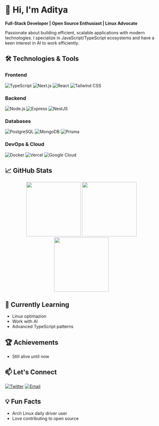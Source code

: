 # 👋 Hi, I'm Aditya

**Full-Stack Developer | Open Source Enthusiast | Linux Advocate**

Passionate about building efficient, scalable applications with modern technologies. I specialize in JavaScript/TypeScript ecosystems and have a keen interest in AI to work efficiently.

## 🛠️ Technologies & Tools

### Frontend
![TypeScript](https://img.shields.io/badge/-TypeScript-3178C6?style=flat&logo=typescript&logoColor=white)
![Next.js](https://img.shields.io/badge/-Next.js-000000?style=flat&logo=next.js&logoColor=white)
![React](https://img.shields.io/badge/-React-61DAFB?style=flat&logo=react&logoColor=black)
![Tailwind CSS](https://img.shields.io/badge/-Tailwind_CSS-38B2AC?style=flat&logo=tailwind-css&logoColor=white)

### Backend
![Node.js](https://img.shields.io/badge/-Node.js-339933?style=flat&logo=node.js&logoColor=white)
![Express](https://img.shields.io/badge/-Express-000000?style=flat&logo=express&logoColor=white)
![NestJS](https://img.shields.io/badge/-NestJS-E0234E?style=flat&logo=nestjs&logoColor=white)

### Databases
![PostgreSQL](https://img.shields.io/badge/-PostgreSQL-4169E1?style=flat&logo=postgresql&logoColor=white)
![MongoDB](https://img.shields.io/badge/-MongoDB-47A248?style=flat&logo=mongodb&logoColor=white)
![Prisma](https://img.shields.io/badge/-Prisma-2D3748?style=flat&logo=prisma&logoColor=white)

### DevOps & Cloud
![Docker](https://img.shields.io/badge/-Docker-2496ED?style=flat&logo=docker&logoColor=white)
![Vercel](https://img.shields.io/badge/-Vercel-000000?style=flat&logo=vercel&logoColor=white)
![Google Cloud](https://img.shields.io/badge/-Google_Cloud-4285F4?style=flat&logo=google-cloud&logoColor=white)

## 📈 GitHub Stats

<div align="center">
  <img height="180em" src="https://github-readme-stats.vercel.app/api?username=AdityaZxxx&show_icons=true&theme=github_dark&include_all_commits=true&count_private=true"/>
  <img height="180em" src="https://github-readme-stats.vercel.app/api/top-langs/?username=AdityaZxxx&layout=compact&langs_count=8&theme=github_dark"/>
  <img height="180em" src="https://github-readme-streak-stats.herokuapp.com/?user=AdityaZxxx&theme=github-dark"/>
</div>

## 🌱 Currently Learning
- Linux optimazion
- Work with AI
- Advanced TypeScript patterns

## 🏆 Achievements
- Still alive until now

## 📫 Let's Connect
[![Twitter](https://img.shields.io/badge/-Twitter-1DA1F2?style=for-the-badge&logo=twitter&logoColor=white)](https://twitter.com/adxxya30)
[![Email](https://img.shields.io/badge/-Email-D14836?style=for-the-badge&logo=gmail&logoColor=white)](mailto:adityaofficial714@gmail.com)

## 💡 Fun Facts
- Arch Linux daily driver user
- Love contributing to open source
